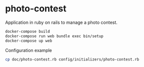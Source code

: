 # photo-contest
Application in ruby on rails to manage a photo contest.

```bash
docker-compose build
docker-compose run web bundle exec bin/setup
docker-compose up web
```

Configuration example 
```bash
cp doc/photo-contest.rb config/initializers/photo-contest.rb
```

